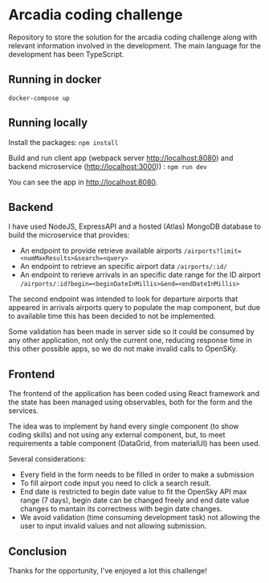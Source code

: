 # Arcadia coding challenge
Repository to store the solution for the arcadia coding challenge along with relevant information involved in the development.
The main language for the development has been TypeScript.

## Running in docker
`docker-compose up`

## Running locally

Install the packages:
`npm install`

Build and run client app (webpack server [http://localhost:8080](http://localhost:8080)) and backend microservice ([http://localhost:3000](http://localhost:3000))) :
`npm run dev`

You can see the app in [http://localhost:8080](http://localhost:8080).

## Backend
I have used NodeJS, ExpressAPI and a hosted (Atlas) MongoDB database to build the microservice that provides:

- An endpoint to provide retrieve available airports `/airports?limit=<numMaxResults>&search=<query>`
- An endpoint to retrieve an specific airport data `/airports/:id/`
- An endpoint to rerieve arrivals in an specific date range for the ID airport `/airports/:id?begin=<beginDateInMillis>&end=<endDateInMillis>`

The second endpoint was intended to look for departure airports that appeared in arrivals airports query to populate the map component, but due to available time this has been decided to not be implemented.

Some validation has been made in server side so it could be consumed by any other application, not only the current one, reducing response time in this other possible apps, so we do not make invalid calls to OpenSKy.

## Frontend
The frontend of the application has been coded using React framework and the state has been managed using observables, both for the form and the services.

The idea was to implement by hand every single component (to show coding skills) and not using any external component, but, to meet requirements a table component (DataGrid, from materialUI) has been used.

Several considerations:
- Every field in the form needs to be filled in order to make a submission
- To fill airport code input you need to click a search result.
- End date is restricted to begin date value to fit the OpenSky API max range (7 days), begin date can be changed freely and end date value changes to mantain its correctness with begin date changes. 
- We avoid validation (time consuming development task) not allowing the user to input invalid values and not allowing submission.

## Conclusion
Thanks for the opportunity, I've enjoyed a lot this challenge!
